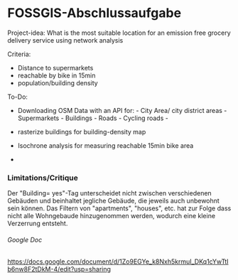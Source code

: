 # FOSSGIS-Abschlussaufgabe

Project-idea: What is the most suitable location for an emission free grocery delivery service using network analysis

Criteria:
  - Distance to supermarkets
  - reachable by bike in 15min
  - population/building density


To-Do:
- Downloading OSM Data with an API for:
      - City Area/ city district areas
      - Supermarkets
      - Buildings
      - Roads
      - Cycling roads
      - 

- rasterize buildings for building-density map
- Isochrone analysis for measuring reachable 15min bike area
- 

### Limitations/Critique

Der "Building= yes"-Tag unterscheidet nicht zwischen verschiedenen Gebäuden und beinhaltet jegliche Gebäude, die jeweils auch unbewohnt sein können. Das Filtern von "apartments", "houses", etc. hat zur Folge dass nicht alle Wohngebaude hinzugenommen werden, wodurch eine kleine Verzerrung entsteht.



###### Google Doc

https://docs.google.com/document/d/1Zo9EGYe_k8Nxh5krmuI_DKq1cYwTtIb6nw8F2tDkM-4/edit?usp=sharing
